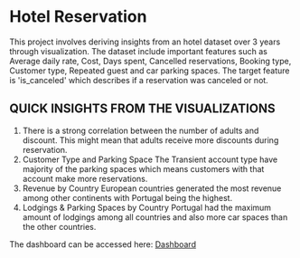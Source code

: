 # Hotel Reservation
This project involves deriving insights from an hotel dataset over 3 years through visualization. 
The dataset include important features such as Average daily rate, Cost, Days spent, Cancelled reservations, Booking type, Customer type, Repeated guest and car parking spaces.
The target feature is 'is_canceled' which describes if a reservation was canceled or not.

## QUICK INSIGHTS FROM THE VISUALIZATIONS
1. There is a strong correlation between the number of adults and discount.
This might mean that adults receive more discounts during reservation.
2. Customer Type and Parking Space
The Transient account type have majority of the parking spaces which means customers with that account make more reservations.
3. Revenue by Country
European countries generated the most revenue among other continents with Portugal being the highest.
4. Lodgings & Parking Spaces by Country
Portugal had the maximum amount of lodgings among all countries and also more car spaces than the other countries.

The dashboard can be accessed here: [Dashboard](https://app.powerbi.com/view?r=eyJrIjoiNzA3ZGFiZDQtOTJhNi00MDczLTg0MzktNDkxZThmZGE4NzNhIiwidCI6ImFjYjY3YTYyLTRiOWQtNDhjZS04MmM0LTYyYjlmMjE2YjM5NyJ9)
